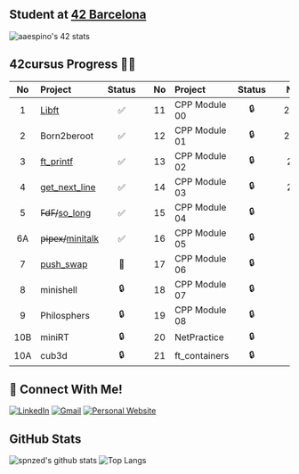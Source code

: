## Student at [42 Barcelona](https://www.42barcelona.com/es/)
![aaespino's 42 stats](https://badge42.vercel.app/api/v2/cl2j116av002509mh2pt2de29/stats?cursusId=21&coalitionId=205)
## 42cursus Progress 💪🏻
| No  | Project                                     | Status |   | No  | Project                                   | Status |   | No  | Project                        | Status |
| :-: | :------------------------------------------ | :----: | - | :-: | :---------------------------------------- | :----: | - | :-: | :----------------------------- | :----: |
| 1   | [Libft](https://github.com/spnzed/Libft)                  | ✅     |   | 11  | CPP Module 00 | 🔒     |   | 22A | ft_irc                         | 🔒      |
| 2   | Born2beroot                                               | ✅     |   | 12  | CPP Module 01 | 🔒     |   | 22B | webserv                        | 🔒      |
| 3   | [ft_printf](https://github.com/spnzed/ft_printf)          | ✅     |   | 13  | CPP Module 02 | 🔒     |   | 23  | Inception                      | 🔒      |
| 4   | [get_next_line](https://github.com/spnzed/get_next_line)  | ✅     |   | 14  | CPP Module 03 | 🔒     |   | 24  | ft_transcendence               | 🔒      |
| 5   | F̶d̶F̶/[so_long](https://github.com/spnzed/so_long)          | ✅     |   | 15  | CPP Module 04 | 🔒     |   |     |                 
| 6A  | p̶i̶p̶e̶x̶/[minitalk](https://github.com/spnzed/minitalk)      | ✅     |   | 16  | CPP Module 05 | 🔒     |   |     |
| 7   | [push_swap](https://github.com/spnzed/push_swap)          | 📝     |   | 17  | CPP Module 06 | 🔒     |   |     |                              
| 8   | minishell                                                 | 🔒     |   | 18  | CPP Module 07 | 🔒     |   |     |                           
| 9   | Philosphers                                               | 🔒     |   | 19  | CPP Module 08 | 🔒     |   |     |
| 10B | miniRT                                                    | 🔒     |   | 20  | NetPractice   | 🔒     |   |     |
| 10A | cub3d                                                     | 🔒     |   | 21  | ft_containers | 🔒     |

## 📱 Connect With Me!
[![LinkedIn](https://img.shields.io/badge/-LinkedIn-0e76a8?style=flat-square&logo=linkedin&logoColor=white)](https://www.linkedin.com/in/aaronespinosatomas/)
[![Gmail](https://img.shields.io/badge/-Gmail-d95040?style=flat-square&logo=gmail&logoColor=white)](mailto:aaronespinosatomas@gmail.com)
[![Personal Website](https://img.shields.io/badge/-Personal%20Website-f8f8fa?style=flat-square)](https://www.aaronespinosagarces.com/)

## GitHub Stats
![spnzed's github stats](https://github-readme-stats.vercel.app/api?username=spnzed&show_icons=true&hide_border=true&theme=dark)
![Top Langs](https://github-readme-stats.vercel.app/api/top-langs/?username=spnzed&layout=compact&theme=dark&hide_border=true)
